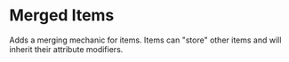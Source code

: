 # Merged Items

Adds a merging mechanic for items. Items can "store" other items and will inherit their attribute modifiers. 